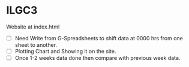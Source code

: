 # ILGC3
Website at index.html
- [ ] Need Write from G-Spreadsheets to shift data at 0000 hrs from one sheet to another.
- [ ] Plotting Chart and Showing it on the site.
- [ ] Once 1-2 weeks data done then compare with previous week data.
